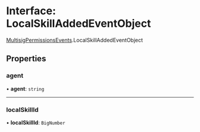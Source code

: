# Interface: LocalSkillAddedEventObject

[MultisigPermissionsEvents](../modules/MultisigPermissionsEvents.md).LocalSkillAddedEventObject

## Properties

### agent

• **agent**: `string`

___

### localSkillId

• **localSkillId**: `BigNumber`
